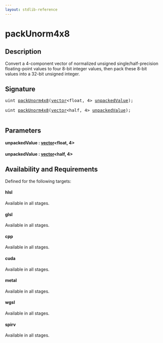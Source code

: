 ```yaml
---
layout: stdlib-reference
---
```


# packUnorm4x8

## Description

Convert a 4-component vector of normalized unsigned single/half-precision floating-point
values to four 8-bit integer values, then pack these 8-bit values into a
32-bit unsigned integer.




## Signature 

<pre>
<span class="code_keyword">uint</span> <a href="packunorm4x8-4">packUnorm4x8</a>(<a href="../types/vector/index" class="code_type">vector</a>&lt;<span class="code_keyword">float</span>, 4&gt; <a href="packunorm4x8-4#decl-unpackedValue" class="code_param">unpackedValue</a>);

<span class="code_keyword">uint</span> <a href="packunorm4x8-4">packUnorm4x8</a>(<a href="../types/vector/index" class="code_type">vector</a>&lt;<span class="code_keyword">half</span>, 4&gt; <a href="packunorm4x8-4#decl-unpackedValue" class="code_param">unpackedValue</a>);

</pre>

## Parameters

####  <a id="decl-unpackedValue"></a>unpackedValue  : [vector](../types/vector/index)\<float, 4\>
####  <a id="decl-unpackedValue"></a>unpackedValue  : [vector](../types/vector/index)\<half, 4\>

## Availability and Requirements

Defined for the following targets:

#### hlsl
Available in all stages.

#### glsl
Available in all stages.

#### cpp
Available in all stages.

#### cuda
Available in all stages.

#### metal
Available in all stages.

#### wgsl
Available in all stages.

#### spirv
Available in all stages.



